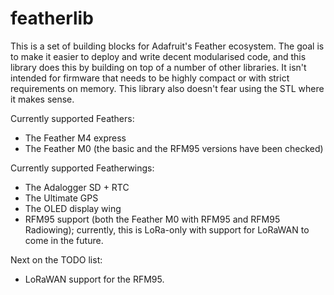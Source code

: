 featherlib
==========

This is a set of building blocks for Adafruit's Feather ecosystem. The
goal is to make it easier to deploy and write decent modularised code, and
this library does this by building on top of a number of other libraries.
It isn't intended for firmware that needs to be highly compact or with
strict requirements on memory. This library also doesn't fear using the
STL where it makes sense.


Currently supported Feathers:

+ The Feather M4 express
+ The Feather M0 (the basic and the RFM95 versions have been checked)

Currently supported Featherwings:

+ The Adalogger SD + RTC
+ The Ultimate GPS
+ The OLED display wing
+ RFM95 support (both the Feather M0 with RFM95 and RFM95 Radiowing);
  currently, this is LoRa-only with support for LoRaWAN to come in
  the future.

Next on the TODO list:

+ LoRaWAN support for the RFM95.
